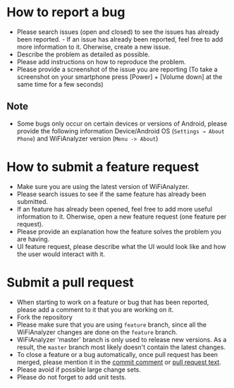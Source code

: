 # How to report a bug
- Please search issues (open and closed) to see the issues has already been reported. - If an issue has already been reported, feel free to add more information to it. Oherwise, create a new issue.
- Describe the problem as detailed as possible.
- Please add instructions on how to reproduce the problem.
- Please provide a screenshot of the issue you are reporting (To take a screenshot on  your smartphone press [Power] + [Volume down] at the same time for a few seconds)

## Note
- Some bugs only occur on certain devices or versions of Android, please provide the following information Device/Android OS (`Settings → About Phone`) and WiFiAnalyzer version (`Menu -> About`)

# How to submit a feature request
- Make sure you are using the latest version of WiFiAnalyzer.
- Please search issues to see if the same feature has already been submitted.
- If an feature has already been opened, feel free to add more useful information to it. Oherwise, open a new feature request (one feature per request).
- Please provide an explanation how the feature solves the problem you are having.
- UI feature request, please  describe what the UI would look like and how the user would interact with it.

# Submit a pull request
- When starting to work on a feature or bug that has been reported, please add a comment to it that you are working on it.
- Fork the repository
- Please make sure that you are using `feature` branch, since all the WiFiAnalyzer changes are done on the `feature` branch.
- WiFiAnalyzer 'master' branch is only used to release new versions. As a result, the `master` branch most likely doesn't contain the latest changes.
- To close a feature or a bug automatically, once pull request has been merged, please mention it in the [commit comment](https://help.github.com/articles/closing-issues-via-commit-messages/) or [pull request text](https://github.com/blog/1506-closing-issues-via-pull-requests).
- Please avoid if possible large change sets.
- Please do not forget to add unit tests.

